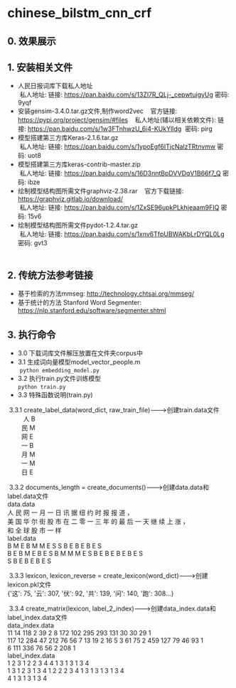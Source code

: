 # chinese_bilstm_cnn_crf

## 0. 效果展示  

## 1. 安装相关文件  
* 人民日报词库下载私人地址  
  私人地址: 链接: <https://pan.baidu.com/s/13Zl7R_QLj-_cepwtuigyUg> 密码: 9yqf  
* 安装gensim-3.4.0.tar.gz文件,制作word2vec  
  官方链接: <https://pypi.org/project/gensim/#files>  
  私人地址(辅以相关依赖文件): 链接: <https://pan.baidu.com/s/1w3FTnhwzU_6i4-KUkYlIdg>  密码: pirg  
* 模型搭建第三方库Keras-2.1.6.tar.gz  
  私人地址: 链接: <https://pan.baidu.com/s/1ypoEgf6ITjcNalzTRtnvmw> 密码: uot8  
* 模型搭建第三方库keras-contrib-master.zip  
  私人地址: 链接: <https://pan.baidu.com/s/16D3nntBpDVVDqV1B66f7_Q> 密码: ibze  
* 绘制模型结构图所需文件graphviz-2.38.rar  
  官方下载链接: <https://graphviz.gitlab.io/download/>  
  私人地址: 链接: <https://pan.baidu.com/s/1ZxSE96upkPLkhjeaam9FIQ> 密码: 15v6  
* 绘制模型结构图所需文件pydot-1.2.4.tar.gz  
  私人地址: 链接: <https://pan.baidu.com/s/1xnv6TfpUBWAKbLrDYQL0Lg> 密码: gvt3  
  
## 2. 传统方法参考链接  
* 基于检索的方法mmseg: <http://technology.chtsai.org/mmseg/>  
* 基于统计的方法 Stanford Word Segmenter: <https://nlp.stanford.edu/software/segmenter.shtml>  

## 3. 执行命令  
* 3.0 下载词库文件解压放置在文件夹corpus中  
* 3.1 生成词向量模型model_vector_people.m  
  `python embedding_model.py`  
* 3.2 执行train.py文件训练模型  
  `python train.py`  
* 3.3 特殊函数说明(train.py)  

  3.3.1 create_label_data(word_dict, raw_train_file)--->创建train.data文件  
&nbsp;&nbsp;&nbsp;&nbsp;&nbsp;&nbsp;&nbsp;&nbsp;&nbsp;人	B  
&nbsp;&nbsp;&nbsp;&nbsp;&nbsp;&nbsp;&nbsp;&nbsp;民	M  
&nbsp;&nbsp;&nbsp;&nbsp;&nbsp;&nbsp;&nbsp;&nbsp;网	E  
&nbsp;&nbsp;&nbsp;&nbsp;&nbsp;&nbsp;&nbsp;&nbsp;一	B  
&nbsp;&nbsp;&nbsp;&nbsp;&nbsp;&nbsp;&nbsp;&nbsp;月	M  
&nbsp;&nbsp;&nbsp;&nbsp;&nbsp;&nbsp;&nbsp;&nbsp;一	M  
&nbsp;&nbsp;&nbsp;&nbsp;&nbsp;&nbsp;&nbsp;&nbsp;日	E  
  
  3.3.2 documents_length = create_documents()--->创建data.data和label.data文件  
        data.data  
        人	民	网	一	月	一	日	讯	据	纽	约	时	报	报	道	，  
        美	国	华	尔	街	股	市	在	二	零	一	三	年	的	最	后	一	天	继	续	上	涨	，  
        和	全	球	股	市	一	样  
        label.data  
        B	M	E	B	M	M	E	S	S	B	E	B	E	B	E	S  
        B	E	B	M	E	B	E	S	B	M	M	M	E	S	B	E	B	E	B	E	B	E	S  
        S	B	E	B	E	B	E	S  
  
  3.3.3 lexicon, lexicon_reverse = create_lexicon(word_dict)--->创建lexicon.pkl文件  
        {'这': 75, '云': 307, '伏': 92, '共': 139, '问': 140, '跑': 308...}  
  
  3.3.4 create_matrix(lexicon, label_2_index)--->创建data_index.data和label_index.data文件  
        data_index.data  
        11	14	118	2	39	2	8	172	102	295	293	131	30	30	29	1  
        117	12	284	47	212	76	56	7	13	19	2	16	5	3	61	75	2	459	127	79	46	93	1  
        6	111	336	76	56	2	208	1  
        label_index.data  
        1	2	3	1	2	2	3	4	4	1	3	1	3	1	3	4  
        1	3	1	2	3	1	3	4	1	2	2	2	3	4	1	3	1	3	1	3	1	3	4  
        4	1	3	1	3	1	3	4  
  
